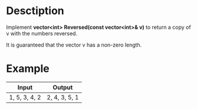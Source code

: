 # Desctiption

Implement **vector\<int\> Reversed(const vector\<int\>& v)** to return a copy of v with the numbers reversed.

It is guaranteed that the vector v has a non-zero length.

# Example

|Input|Output|
|-|-|
|1, 5, 3, 4, 2|2, 4, 3, 5, 1|
